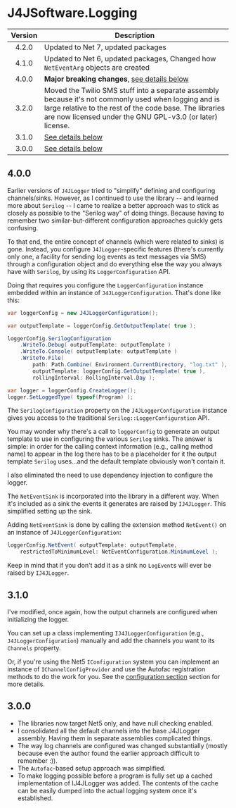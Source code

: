 # J4JSoftware.Logging

|Version|Description|
|:-----:|-----------|
|4.2.0|Updated to Net 7, updated packages|
|4.1.0|Updated to Net 6, updated packages, Changed how `NetEventArg` objects are created|
|4.0.0|**Major breaking changes**, [see details below](#400)|
|3.2.0|Moved the Twilio SMS stuff into a separate assembly because it's not commonly used when logging and is large relative to the rest of the code base. The libraries are now licensed under the GNU GPL-v3.0 (or later) license.|
|3.1.0|[See details below](#310)|
|3.0.0|[See details below](#300)|

## 4.0.0

Earlier versions of `J4JLogger` tried to "simplify" defining and configuring channels/sinks. However, as I continued to use the library -- and learned more about `Serilog` -- I came to realize a better approach was to stick as closely as possible to the "Serilog way" of doing things. Because having to remember two similar-but-different configuration approaches quickly gets confusing.

To that end, the entire concept of channels (which were related to sinks) is gone. Instead, you configure  `J4JLogger`-specific features (there's currently only one, a facility for sending log events as text messages via SMS) through a configuration object and do everything else the way you always have with `Serilog`, by using its `LoggerConfiguration` API.

Doing that requires you configure the `LoggerConfiguration` instance embedded within an instance of `J4JLoggerConfiguration`. That's done like this:

```csharp
var loggerConfig = new J4JLoggerConfiguration();

var outputTemplate = loggerConfig.GetOutputTemplate( true );

loggerConfig.SerilogConfiguration
    .WriteTo.Debug( outputTemplate: outputTemplate )
    .WriteTo.Console( outputTemplate: outputTemplate )
    .WriteTo.File(
        path: Path.Combine( Environment.CurrentDirectory, "log.txt" ),
        outputTemplate: loggerConfig.GetOutputTemplate( true ),
        rollingInterval: RollingInterval.Day );

var logger = loggerConfig.CreateLogger();
logger.SetLoggedType( typeof(Program) );
```

The `SerilogConfiguration` property on the `J4JLoggerConfiguration` instance gives you access to
the traditional `Serilog::LoggerConfiguration` API.

You may wonder why there's a call to `loggerConfig` to generate an output template to use in configuring the various `Serilog` sinks. The answer is simple: in order for the calling context information (e.g., calling method name) to appear in the log there has to be a placeholder for it the output template `Serilog` uses...and the default template obviously won't contain it.

I also eliminated the need to use dependency injection to configure the logger.

The `NetEventSink` is incorporated into the library in a different way. When it's included as a sink the events it generates are raised by `IJ4JLogger`. This simplified setting up the sink.

Adding `NetEventSink` is done by calling the extension method `NetEvent()` on an instance of `J4JLoggerConfiguration`:

```csharp
loggerConfig.NetEvent( outputTemplate: outputTemplate,
    restrictedToMinimumLevel: NetEventConfiguration.MinimumLevel );
```

Keep in mind that if you don't add it as a sink no `LogEvent`s will ever be raised by `IJ4JLogger`.

## 3.1.0

I've modified, once again, how the output channels are configured when initializing the logger.

You can set up a class implementing `IJ4JLoggerConfiguration` (e.g.,
`J4JLoggerConfiguration`) manually and add the channels you want to its `Channels` property.

Or, if you're using the Net5 `IConfiguration` system you can implement an instance of `IChannelConfigProvider` and use the Autofac registration methods to do the work for you. See the [configuration section](../docs/configuration.md) section for more details.

## 3.0.0

- The libraries now target Net5 only, and have null checking enabled.
- I consolidated all the default channels into the base J4JLogger assembly. Having them in separate assemblies complicated things.
- The way log channels are configured was changed substantially (mostly because even the author found the earlier approach difficult to remember :)).
- The `Autofac`-based setup approach was simplified.
- To make logging possible before a program is fully set up a cached implementation of IJ4JLogger was added. The contents of the cache can be easily dumped into the actual logging system once it's established.

